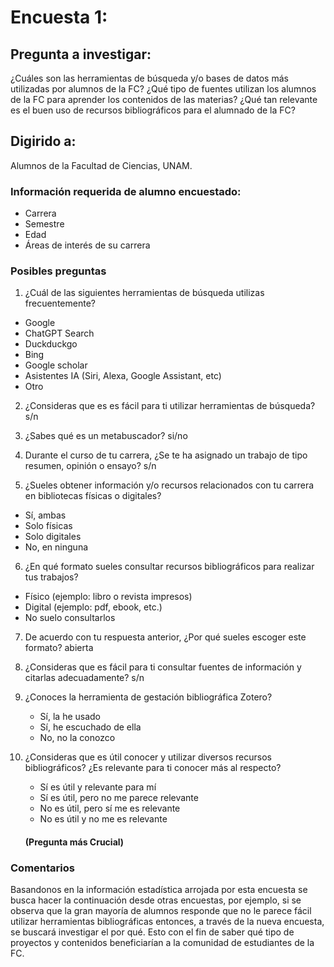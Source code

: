 # Encuesta 1: 
## Pregunta a investigar: 
¿Cuáles son las herramientas de búsqueda y/o bases de datos más utilizadas por alumnos de la FC? ¿Qué tipo de fuentes utilizan los alumnos de la FC para aprender los contenidos de las materias? ¿Qué tan relevante es el buen uso de recursos bibliográficos para el alumnado de la FC?

## Digirido a:
Alumnos de la Facultad de Ciencias, UNAM.

### Información requerida de alumno encuestado:
-	Carrera
-	Semestre
-	Edad
-	Áreas de interés de su carrera

### Posibles preguntas 
1. ¿Cuál de las siguientes herramientas de búsqueda utilizas frecuentemente?
  - Google
  - ChatGPT Search
  - Duckduckgo
  - Bing
  - Google scholar
  - Asistentes IA (Siri, Alexa, Google Assistant, etc)
  - Otro


2. ¿Consideras que es es fácil para ti utilizar herramientas de búsqueda? s/n

3. ¿Sabes qué es un metabuscador? si/no

4. Durante el curso de tu carrera, ¿Se te ha asignado un trabajo de tipo resumen, opinión o ensayo? s/n

5. ¿Sueles obtener información y/o recursos relacionados con tu carrera en bibliotecas físicas o digitales? 
  - Sí, ambas
  - Solo físicas
  - Solo digitales
  - No, en ninguna

6. ¿En qué formato sueles consultar recursos bibliográficos para realizar tus trabajos? 

  - Físico (ejemplo: libro o revista impresos)
  - Digital (ejemplo: pdf, ebook, etc.)
  - No suelo consultarlos

7. De acuerdo con tu respuesta anterior, ¿Por qué sueles escoger este formato? abierta

8. ¿Consideras que es fácil para ti consultar fuentes de información y citarlas adecuadamente? s/n 

9. ¿Conoces la herramienta de gestación bibliográfica Zotero?
    - Sí, la he usado
    - Sí, he escuchado de ella
    - No, no la conozco


11. ¿Consideras que es útil conocer y utilizar diversos recursos bibliográficos? ¿Es relevante para ti conocer más al respecto? 
    
    - Sí es útil y relevante para mí
    - Sí es útil, pero no me parece relevante
    - No es útil, pero sí me es relevante
    - No es útil y no me es relevante
   
    #### (Pregunta más Crucial)


### Comentarios

Basandonos en la información estadística arrojada por esta encuesta se busca hacer la continuación desde otras encuestas, por ejemplo, si se observa que la gran mayoría de alumnos responde que no le parece fácil utilizar herramientas bibliográficas entonces, a través de la nueva encuesta, se buscará investigar el por qué. Esto con el fin de saber qué tipo de proyectos y contenidos beneficiarían a la comunidad de estudiantes de la FC. 
